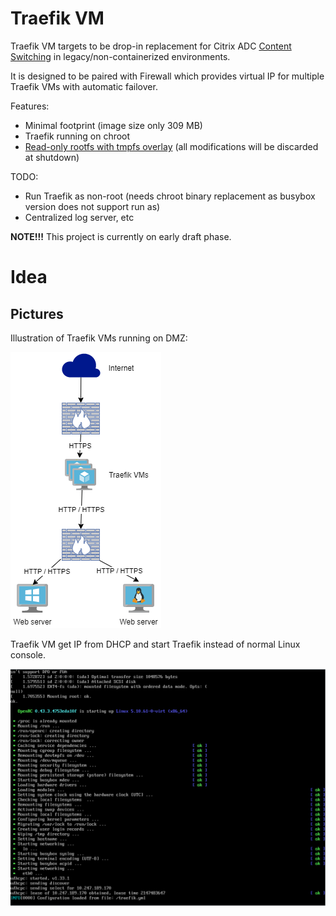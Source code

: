 # Traefik VM
Traefik VM targets to be drop-in replacement for Citrix ADC [Content Switching](https://docs.citrix.com/en-us/citrix-adc/current-release/content-switching.html) in legacy/non-containerized environments.

It is designed to be paired with Firewall which provides virtual IP for multiple Traefik VMs with automatic failover.


Features:
* Minimal footprint (image size only 309 MB)
* Traefik running on chroot
* [Read-only rootfs with tmpfs overlay](https://wiki.alpinelinux.org/wiki/Raspberry_Pi#Loopback_image_with_overlayfs) (all modifications will be discarded at shutdown)

TODO:
* Run Traefik as non-root (needs chroot binary replacement as busybox version does not support run as)
* Centralized log server, etc

**NOTE!!!** This project is currently on early draft phase.

# Idea
## Pictures

Illustration of Traefik VMs running on DMZ:

![alt text](https://github.com/olljanat/traefik-vm/raw/main/pics/traefik-vm.png "Traefik VM network")


Traefik VM get IP from DHCP and start Traefik instead of normal Linux console.

![alt text](https://github.com/olljanat/traefik-vm/raw/main/pics/boot.png "Traefik VM booted")


